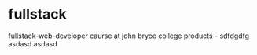 # fullstack
fullstack-web-developer caurse at john bryce college
products - sdfdgdfg
asdasd asdasd 
